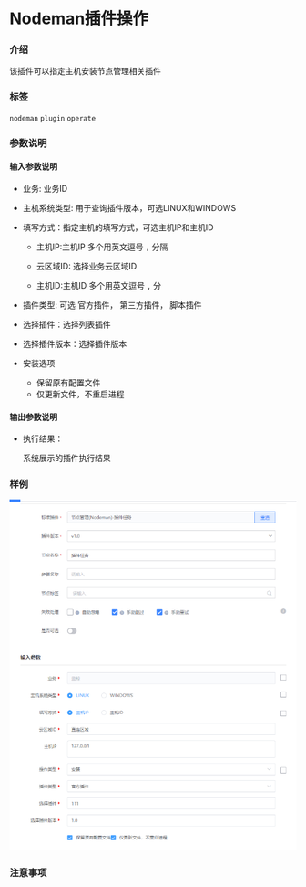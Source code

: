 # Nodeman插件操作

### 介绍

该插件可以指定主机安装节点管理相关插件

### 标签

`nodeman` `plugin` `operate`

### 参数说明

#### 输入参数说明

- 业务: 业务ID

- 主机系统类型: 用于查询插件版本，可选LINUX和WINDOWS

- 填写方式：指定主机的填写方式，可选主机IP和主机ID
    - 主机IP:主机IP 多个用英文逗号 `,` 分隔
    - 云区域ID: 选择业务云区域ID
    
    - 主机ID:主机ID 多个用英文逗号 `,` 分

- 插件类型: 可选 官方插件， 第三方插件， 脚本插件

- 选择插件：选择列表插件

- 选择插件版本：选择插件版本

- 安装选项
    - 保留原有配置文件
    - 仅更新文件，不重启进程
    
#### 输出参数说明

- 执行结果：

  系统展示的插件执行结果

### 样例

![](image/nodeman_plugin_operate.png)

### 注意事项


  

